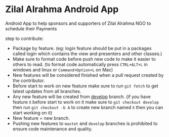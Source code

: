 
# Zilal Alrahma Android App
Android App to help sponsors and supporters of Zilal Alrahma NGO to schedule their Payments 


step to contribute:

 - Package by feature. (eg: login feature should be put in a packages called login which contains the view and presenters and other classes.)
 - Make sure to format code before push new code to make it easier to others to read. (to format code automatically press `CTRL+ALT+L` in windows and linux or `Command+Option+L` on Mac)
 - New features will be considered finished when a pull request created by the contributor.
 - Before start to work on new feature make sure to run `git fetch` to get latest updates from all branches.
 - Any new feature will be created from [develop](https://github.com/khatwa/ZilalAlrahmaApp/tree/develop) branch.
 (if you have feature `X` before start to work on it make sure to 
`git checkout develop` then run `git checkout -b A` to create new branch named `X` then you can start working on it)
- New feature = new branch.
- Pushing new features to `mastet` and `develop` branches is prohibited to ensure code maintenance and quality.

